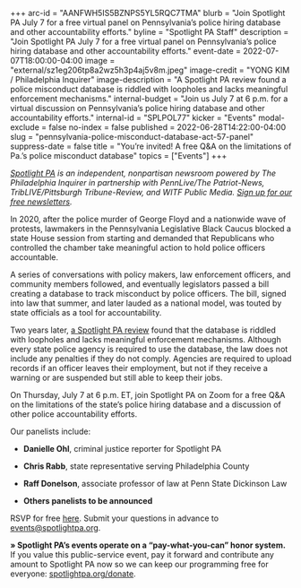 +++
arc-id = "AANFWH5IS5BZNPS5YL5RQC7TMA"
blurb = "Join Spotlight PA July 7 for a free virtual panel on Pennsylvania’s police hiring database and other accountability efforts."
byline = "Spotlight PA Staff"
description = "Join Spotlight PA July 7 for a free virtual panel on Pennsylvania’s police hiring database and other accountability efforts."
event-date = 2022-07-07T18:00:00-04:00
image = "external/sz1eg206tp8a2wz5h3p4aj5v8m.jpeg"
image-credit = "YONG KIM / Philadelphia Inquirer"
image-description = "A Spotlight PA review found a police misconduct database is riddled with loopholes and lacks meaningful enforcement mechanisms."
internal-budget = "Join us July 7 at 6 p.m. for a virtual discussion on Pennsylvania’s police hiring database and other accountability efforts."
internal-id = "SPLPOL77"
kicker = "Events"
modal-exclude = false
no-index = false
published = 2022-06-28T14:22:00-04:00
slug = "pennsylvania-police-misconduct-database-act-57-panel"
suppress-date = false
title = "You’re invited! A free Q&A on the limitations of Pa.’s police misconduct database"
topics = ["Events"]
+++

<a href="https://www.spotlightpa.org/"><i>Spotlight PA</i></a><i> is an independent, nonpartisan newsroom powered by The Philadelphia Inquirer in partnership with PennLive/The Patriot-News, TribLIVE/Pittsburgh Tribune-Review, and WITF Public Media. </i><a href="https://www.spotlightpa.org/newsletters"><i>Sign up for our free newsletters</i></a><i>.</i>

In 2020, after the police murder of George Floyd and a nationwide wave of protests, lawmakers in the Pennsylvania Legislative Black Caucus blocked a state House session from starting and demanded that Republicans who controlled the chamber take meaningful action to hold police officers accountable.

A series of conversations with policy makers, law enforcement officers, and community members followed, and eventually legislators passed a bill creating a database to track misconduct by police officers. The bill, signed into law that summer, and later lauded as a national model, was touted by state officials as a tool for accountability.

Two years later, <a href="https://www.spotlightpa.org/news/2022/06/pennsylvania-police-hiring-misconduct-database/" target="_blank">a Spotlight PA review</a> found that the database is riddled with loopholes and lacks meaningful enforcement mechanisms. Although every state police agency is required to use the database, the law does not include any penalties if they do not comply. Agencies are required to upload records if an officer leaves their employment, but not if they receive a warning or are suspended but still able to keep their jobs.

On Thursday, July 7 at 6 p.m. ET, join Spotlight PA on Zoom for a free Q&amp;A on the limitations of the state’s police hiring database and a discussion of other police accountability efforts.

Our panelists include:

- <b>Danielle Ohl</b>, criminal justice reporter for Spotlight PA

- <b>Chris Rabb</b>, state representative serving Philadelphia County

- <b>Raff Donelson</b>, associate professor of law at Penn State Dickinson Law

- <b>Others panelists to be announced</b>

RSVP for free <a href="https://inquirer.zoom.us/webinar/register/WN_QPQ1eN5mRDOO5VPU9LH-1w" target="_blank">here</a>. Submit your questions in advance to <a href="mailto:events@spotlightpa.org">events@spotlightpa.org</a>.

<b>» Spotlight PA’s events operate on a “pay-what-you-can” honor system.</b> If you value this public-service event, pay it forward and contribute any amount to Spotlight PA now so we can keep our programming free for everyone: <a href="http://spotlightpa.org/donate">spotlightpa.org/donate</a>.
